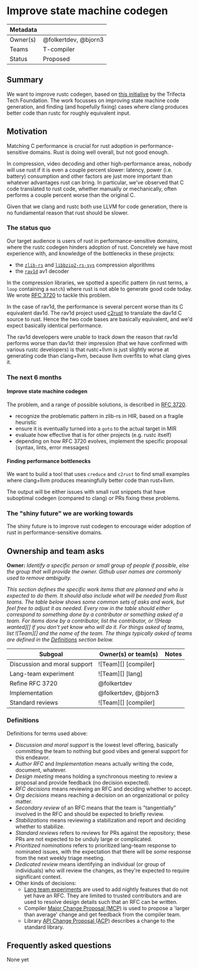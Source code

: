 # Improve state machine codegen 

<!--

> **Instructions:** Copy this template to a fresh file with a name based on your plan.
> Give it a title that describes what you plan to get done in the next 6 months
> (e.g., "stabilize X" or "nightly support for X" or "gather data about X").
> Feel free to replace any text with anything, but there are placeholders
> designed to help you get started. 

-->

| Metadata |                      |
|----------|----------------------|
| Owner(s) | @folkertdev, @bjorn3 |
| Teams    | T-compiler           |
| Status   | Proposed             |

## Summary

We want to improve rustc codegen, based on [this initialive](https://trifectatech.org/initiatives/workplans/codegen/) by the Trifecta Tech Foundation. The work focusses on improving state machine code generation, and finding (and hopefully fixing) cases where clang produces better code than rustc for roughly equivalent input.

## Motivation

Matching C performance is crucial for rust adoption in performance-sensitive domains. Rust is doing well overall, but not good enough. 

In compression, video decoding and other high-performance areas, nobody will use rust if it is even a couple percent slower: latency, power (i.e. battery) consumption and other factors are just more important than whatever advantages rust can bring. In particular, we've observed that C code translated to rust code, whether manually or mechanically, often performs a couple percent worse than the original C.

Given that we clang and rustc both use LLVM for code generation, there is no fundamental reason that rust should be slower.

### The status quo

Our target audience is users of rust in performance-sensitive domains, where the rustc codegen hinders adoption of rust. Concretely we have most experience with, and knowledge of the bottlenecks in these projects:

- the [`zlib-rs`](https://github.com/trifectatechfoundation/zlib-rs) and [`libbzip2-rs-sys`](https://github.com/trifectatechfoundation/libbzip2-rs) compression algorithms
- the [`rav1d`](https://github.com/memorysafety/rav1d/tree/main) av1 decoder

In the compression libraries, we spotted a specific pattern (in rust terms, a `loop` containing a `match`) where rust is not able to generate good code today. We wrote [RFC 3720](https://github.com/rust-lang/rfcs/pull/3720) to tackle this problem.

In the case of rav1d, the performance is several percent worse than its C equivalent dav1d. The rav1d project used [c2rust](https://github.com/immunant/c2rust) to translate the dav1d C source to rust. Hence the two code bases are basically equivalent, and we'd expect basically identical performance.

The rav1d developers were unable to track down the reason that rav1d performs worse than dav1d: their impression (that we have confirmed with various rustc developers) is that rustc+llvm is just slightly worse at generating code than clang+llvm, because llvm overfits to what clang gives it. 

### The next 6 months

#### Improve state machine codegen

The problem, and a range of possible solutions, is described in [RFC 3720](https://github.com/rust-lang/rfcs/pull/3720).

- recognize the problematic pattern in zlib-rs in HIR, based on a fragile heuristic
- ensure it is eventually turned into a `goto` to the actual target in MIR
- evaluate how effective that is for other projects (e.g. rustc itself)
- depending on how RFC 3720 evolves, implement the specific proposal (syntax, lints, error messages) 

#### Finding performance bottlenecks

We want to build a tool that uses `creduce` and `c2rust` to find small examples where clang+llvm produces meaningfully better code than rust+llvm.

The output will be either issues with small rust snippets that have suboptimal codegen (compared to clang) or PRs fixing these problems.

### The "shiny future" we are working towards

The shiny future is to improve rust codegen to encourage wider adoption of rust in performance-sensitive domains.

<!--

## Design axioms

*This section is optional, but including [design axioms][da] can help you signal how you intend to balance constraints and tradeoffs (e.g., "prefer ease of use over performance" or vice versa). Teams should review the axioms and make sure they agree. [Read more about design axioms][da].*

[da]: ../about/design_axioms.md

-->

## Ownership and team asks

**Owner:** *Identify a specific person or small group of people if possible, else the group that will provide the owner. Github user names are commonly used to remove ambiguity.*

*This section defines the specific work items that are planned and who is expected to do them. It should also include what will be needed from Rust teams. The table below shows some common sets of asks and work, but feel free to adjust it as needed. Every row in the table should either correspond to something done by a contributor or something asked of a team. For items done by a contributor, list the contributor, or ![Heap wanted][] if you don't yet know who will do it. For things asked of teams, list ![Team][] and the name of the team. The things typically asked of teams are defined in the [Definitions](#definitions) section below.*

| Subgoal                      | Owner(s) or team(s)  | Notes |
|------------------------------|----------------------|-------|
| Discussion and moral support | ![Team][] [compiler] |       |
| Lang-team experiment         | ![Team][] [lang]     |       |
| Refine RFC 3720              | @folkertdev          |       |
| Implementation               | @folkertdev, @bjorn3 |       |
| Standard reviews             | ![Team][] [compiler] |       |


### Definitions

Definitions for terms used above:

* *Discussion and moral support* is the lowest level offering, basically committing the team to nothing but good vibes and general support for this endeavor.
* *Author RFC* and *Implementation* means actually writing the code, document, whatever.
* *Design meeting* means holding a synchronous meeting to review a proposal and provide feedback (no decision expected).
* *RFC decisions* means reviewing an RFC and deciding whether to accept.
* *Org decisions* means reaching a decision on an organizational or policy matter.
* *Secondary review* of an RFC means that the team is "tangentially" involved in the RFC and should be expected to briefly review.
* *Stabilizations* means reviewing a stabilization and report and deciding whether to stabilize.
* *Standard reviews* refers to reviews for PRs against the repository; these PRs are not expected to be unduly large or complicated.
* *Prioritized nominations* refers to prioritized lang-team response to nominated issues, with the expectation that there will be *some* response from the next weekly triage meeting.
* *Dedicated review* means identifying an individual (or group of individuals) who will review the changes, as they're expected to require significant context.
* Other kinds of decisions:
    * [Lang team experiments](https://lang-team.rust-lang.org/how_to/experiment.html) are used to add nightly features that do not yet have an RFC. They are limited to trusted contributors and are used to resolve design details such that an RFC can be written.
    * Compiler [Major Change Proposal (MCP)](https://forge.rust-lang.org/compiler/mcp.html) is used to propose a 'larger than average' change and get feedback from the compiler team.
    * Library [API Change Proposal (ACP)](https://std-dev-guide.rust-lang.org/development/feature-lifecycle.html) describes a change to the standard library.

## Frequently asked questions

None yet

<!-- 

### What do I do with this space?

*This is a good place to elaborate on your reasoning above -- for example, why did you put the design axioms in the order that you did? It's also a good place to put the answers to any questions that come up during discussion. The expectation is that this FAQ section will grow as the goal is discussed and eventually should contain a complete summary of the points raised along the way.*

-->
